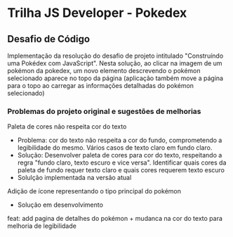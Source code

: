 # Trilha JS Developer - Pokedex

## Desafio de Código

Implementação da resolução do desafio de projeto intitulado "Construíndo uma Pokédex com JavaScript". Nesta solução, ao clicar na imagem de um pokémon da pokedex, um novo elemento descrevendo o pokémon selecionado aparece no topo da página (aplicação também move a página para o topo ao carregar as informações detalhadas do pokémon selecionado)

### Problemas do projeto original e sugestões de melhorias

Paleta de cores não respeita cor do texto
- Problema: cor do texto não respeita a cor do fundo, comprometendo a legibilidade do mesmo. Vários casos de texto claro em fundo claro.
- Solução: Desenvolver paleta de cores para cor do texto, respeitando a regra "fundo claro, texto escuro e vice versa". Identificar quais cores da paleta de fundo requer texto claro e quais cores requerem texto escuro
- Solulção implementada na versão atual

Adição de ícone representando o tipo principal do pokémon
- Solução em desenvolvimento

feat: add pagina de detalhes do pokémon + mudanca na cor do texto para melhoria de legibilidade